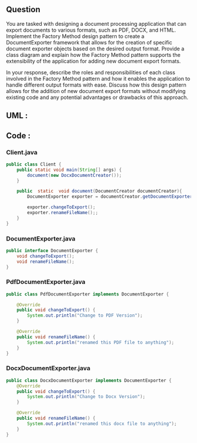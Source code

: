 ## Question
You are tasked with designing a document processing application that can export documents to various formats, such as PDF, DOCX, and HTML. Implement the Factory Method design pattern to create a DocumentExporter framework that allows for the creation of specific document exporter objects based on the desired output format. Provide a class diagram and explain how the Factory Method pattern supports the extensibility of the application for adding new document export formats.

In your response, describe the roles and responsibilities of each class involved in the Factory Method pattern and how it enables the application to handle different output formats with ease. Discuss how this design pattern allows for the addition of new document export formats without modifying existing code and any potential advantages or drawbacks of this approach.

## UML :



## Code :

### Client.java
```java
public class Client {
    public static void main(String[] args) {
        document(new DocxDocumentCreator());
    }

    public  static  void document(DocumentCreator documentCreator){
        DocumentExporter exporter = documentCreator.getDocumentExporter();

        exporter.changeToExport();
        exporter.renameFileName();;
    }
}
```


### DocumentExporter.java
```java
public interface DocumentExporter {
    void changeToExport();
    void renameFileName();
}
```


### PdfDocumentExporter.java
```java
public class PdfDocumentExporter implements DocumentExporter {

    @Override
    public void changeToExport() {
        System.out.println("Change to PDF Version");
    }

    @Override
    public void renameFileName() {
        System.out.println("renamed this PDF file to anything");
    }
}
```


### DocxDocumentExporter.java
```java
public class DocxDocumentExporter implements DocumentExporter {
    @Override
    public void changeToExport() {
        System.out.println("Change to Docx Version");
    }

    @Override
    public void renameFileName() {
        System.out.println("renamed this docx file to anything");
    }
}
```







